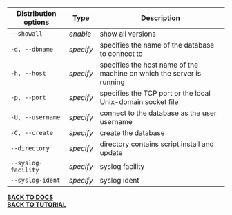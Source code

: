 | Distribution options | Type | Description |
| --- | --- | --- |
| `--showall` | *enable* | show all versions |
| `-d, --dbname` | *specify* | specifies the name of the database to connect to |
| `-h, --host` | *specify* | specifies the host name of the machine on which the server is running |
| `-p, --port` | *specify* | specifies the TCP port or the local Unix-domain socket file |
| `-U, --username` | *specify* | connect to the database as the user username |
| `-C, --create` | *specify* | create the database |
| `--directory` | *specify* | directory contains script install and update |
| `--syslog-facility` | *specify* | syslog facility |
| `--syslog-ident` | *specify* | syslog ident |

[**BACK TO DOCS**](../../doc.md)  
[**BACK TO TUTORIAL**](../../tutorial.md)  
